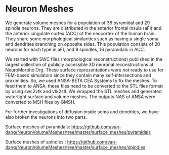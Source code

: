 # Neuron Meshes

We generate volume meshes for a population of 36 pyramidal and 29 spindle neurons. They are distributed in the anterior frontal insula (aFI) and the anterior cingulate cortex (ACC) of the neocortex of the human brain. They share some morphological similarities such as having a single soma and dendrites branching on opposite sides. This population consists of 20 neurons for each type in aFI, and 9 spindles, 16 pyramidals in ACC.

We started with SWC files (morphological reconstructions) published in the largest collection of publicly accessible 3D neuronal reconstructions at NeuroMorpho.Org. These surface representations were not ready to use for FEM-based simulators since they contain many self-intersections and proximities. So, we used ANSA-BETA CEA Systems to fix the meshes. To feed them to ANSA, these files need to be converted to the STL files format by using swc2vtk and vtk2stl. We wrapped the STL meshes and generated watertight surface and volume meshes. The outputs NAS of ANSA were converted to MSH files by GMSH.

For further investigations of diffusion inside soma and dendrites, we have also broken the neurons into two parts.


Surface meshes of pyramidals: https://github.com/van-dang/NeuronVolumeMeshes/tree/master/surface_meshes/pyramidals

Surface meshes of spindles  : https://github.com/van-dang/NeuronVolumeMeshes/tree/master/surface_meshes/spindles



